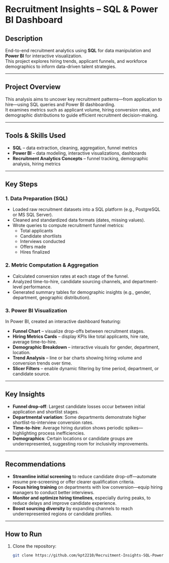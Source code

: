 #  Recruitment Insights – SQL & Power BI Dashboard

##  Description
End-to-end recruitment analytics using **SQL** for data manipulation and **Power BI** for interactive visualization.  
This project explores hiring trends, applicant funnels, and workforce demographics to inform data-driven talent strategies.

---

##  Project Overview
This analysis aims to uncover key recruitment patterns—from application to hire—using SQL queries and Power BI dashboarding.  
It examines metrics such as applicant volume, hiring conversion rates, and demographic distributions to guide efficient recruitment decision-making.

---

##  Tools & Skills Used
- **SQL** – data extraction, cleaning, aggregation, funnel metrics  
- **Power BI** – data modeling, interactive visualizations, dashboards  
- **Recruitment Analytics Concepts** – funnel tracking, demographic analysis, hiring metrics

---

##  Key Steps

### 1. Data Preparation (SQL)
- Loaded raw recruitment datasets into a SQL platform (e.g., PostgreSQL or MS SQL Server).  
- Cleaned and standardized data formats (dates, missing values).  
- Wrote queries to compute recruitment funnel metrics:  
  - Total applicants  
  - Candidate shortlists  
  - Interviews conducted  
  - Offers made  
  - Hires finalized

### 2. Metric Computation & Aggregation
- Calculated conversion rates at each stage of the funnel.
- Analyzed time-to-hire, candidate sourcing channels, and department-level performance.
- Generated summary tables for demographic insights (e.g., gender, department, geographic distribution).

### 3. Power BI Visualization
In Power BI, created an interactive dashboard featuring:
- **Funnel Chart** – visualize drop-offs between recruitment stages.
- **Hiring Metrics Cards** – display KPIs like total applicants, hire rate, average time-to-hire.
- **Demographic Breakdown** – interactive visuals for gender, department, location.
- **Trend Analysis** – line or bar charts showing hiring volume and conversion trends over time.
- **Slicer Filters** – enable dynamic filtering by time period, department, or candidate source.

---

##  Key Insights
- **Funnel drop-off**: Largest candidate losses occur between initial application and shortlist stages.  
- **Departmental variation**: Some departments demonstrate higher shortlist-to-interview conversion rates.  
- **Time-to-hire**: Average hiring duration shows periodic spikes—highlighting process inefficiencies.  
- **Demographics**: Certain locations or candidate groups are underrepresented, suggesting room for inclusivity improvements.

---

##  Recommendations
- **Streamline initial screening** to reduce candidate drop-off—automate resume pre-screening or offer clearer qualification criteria.  
- **Focus hiring training** on departments with low conversion—equip hiring managers to conduct better interviews.  
- **Monitor and optimize hiring timelines**, especially during peaks, to reduce delays and improve candidate experience.  
- **Boost sourcing diversity** by expanding channels to reach underrepresented regions or candidate profiles.

---

##  How to Run
1. Clone the repository:  
   ```bash
   git clone https://github.com/kpt2210/Recruitment-Insights-SQL-PowerBI.git
